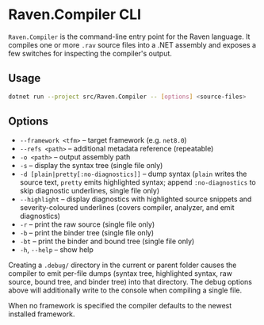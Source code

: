 # Raven.Compiler CLI

`Raven.Compiler` is the command-line entry point for the Raven language.
It compiles one or more `.rav` source files into a .NET assembly and exposes a
few switches for inspecting the compiler's output.

## Usage

```bash
dotnet run --project src/Raven.Compiler -- [options] <source-files>
```

## Options

- `--framework <tfm>` &ndash; target framework (e.g. `net8.0`)
- `--refs <path>` &ndash; additional metadata reference (repeatable)
- `-o <path>` &ndash; output assembly path
- `-s` &ndash; display the syntax tree (single file only)
- `-d [plain|pretty[:no-diagnostics]]` &ndash; dump syntax (`plain` writes the source text, `pretty` emits highlighted syntax; append `:no-diagnostics` to skip diagnostic underlines, single file only)
- `--highlight` &ndash; display diagnostics with highlighted source snippets and severity-coloured underlines (covers
  compiler, analyzer, and emit diagnostics)
- `-r` &ndash; print the raw source (single file only)
- `-b` &ndash; print the binder tree (single file only)
- `-bt` &ndash; print the binder and bound tree (single file only)
- `-h`, `--help` &ndash; show help

Creating a `.debug/` directory in the current or parent folder causes the
compiler to emit per-file dumps (syntax tree, highlighted syntax, raw source,
bound tree, and binder tree) into that directory. The debug options above will additionally
write to the console when compiling a single file.

When no framework is specified the compiler defaults to the newest installed
framework.
